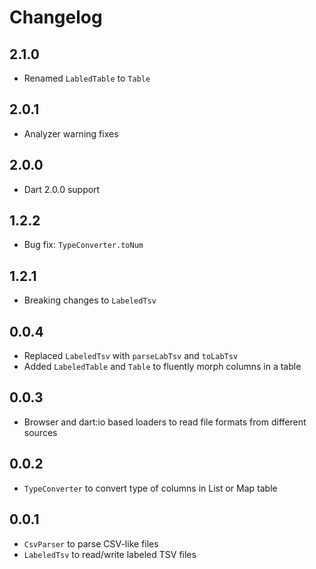 # Changelog

## 2.1.0

+ Renamed `LabledTable` to `Table`

## 2.0.1

+ Analyzer warning fixes

## 2.0.0

+ Dart 2.0.0 support

## 1.2.2

+ Bug fix: `TypeConverter.toNum`

## 1.2.1

+ Breaking changes to `LabeledTsv`

## 0.0.4

- Replaced `LabeledTsv` with `parseLabTsv` and `toLabTsv`
- Added `LabeledTable` and `Table` to fluently morph columns in a table

## 0.0.3

- Browser and dart:io based loaders to read file formats from different sources 

## 0.0.2

- `TypeConverter` to convert type of columns in List or Map table

## 0.0.1

- `CsvParser` to parse CSV-like files
- `LabeledTsv` to read/write labeled TSV files
